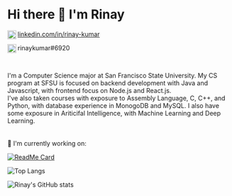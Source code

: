 # Hi there 👋 I'm Rinay

<img align="left" alt="Rinay's LinkdeIn" width="20px" src="https://github.com/rdimascio/icons/blob/master/icons/linkedin.svg" /> <a href="https://www.linkedin.com/in/rinay-kumar/">
  linkedin.com/in/rinay-kumar
</a>

<img align="left" alt="" width="20px" src="https://github.com/rdimascio/icons/blob/master/icons/discord.svg"/> rinaykumar#6920
 
<br/>

I'm a Computer Science major at San Francisco State University. My CS program at SFSU is focused on backend development with Java and Javascript, with frontend focus on Node.js and React.js. 
<br/>
I've also taken courses with exposure to Assembly Language, C, C++, and Python, with database experience in MonogoDB and MySQL. I also have some exposure in Ariticifal Intelligence, with Machine Learning and Deep Learning. 
<br/>
<br/>
<br/>
🔭 I'm currently working on:

[![ReadMe Card](https://github-readme-stats.vercel.app/api/pin/?username=rinaykumar&repo=2chainz-or-bot)](https://github.com/rinaykumar/2chainz-or-bot)
<br/>

![Top Langs](https://github-readme-stats.vercel.app/api/top-langs/?username=rinaykumar&layout=compact)

![Rinay's GitHub stats](https://github-readme-stats.vercel.app/api?username=rinaykumar&hide=contribs,prs)



